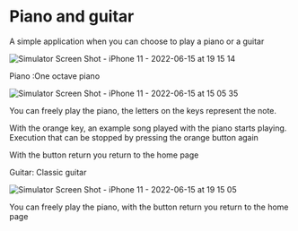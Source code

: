 # Piano and guitar


A simple application when you can choose to play a piano or a guitar

![Simulator Screen Shot - iPhone 11 - 2022-06-15 at 19 15 14](https://user-images.githubusercontent.com/66513963/173886965-56e46bd1-eb4a-47e8-a307-5bc3e2170b93.png)

Piano :One octave piano

![Simulator Screen Shot - iPhone 11 - 2022-06-15 at 15 05 35](https://user-images.githubusercontent.com/66513963/173835958-6082d605-c689-498c-a67f-0d6db1b62bd2.png)

You can freely play the piano, the letters on the keys represent the note.

With the orange key, an example song played with the piano starts playing. Execution that can be stopped by pressing the orange button again

With the button return you return to the home page

Guitar: Classic guitar

![Simulator Screen Shot - iPhone 11 - 2022-06-15 at 19 15 05](https://user-images.githubusercontent.com/66513963/173887276-8e8cd5be-6dec-43e3-ae1f-288a736987b1.png)

You can freely play the piano, with the button return you return to the home page
